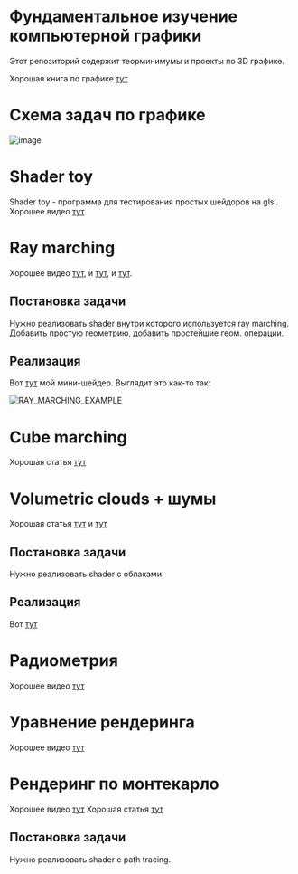 # Фундаментальное изучение компьютерной графики
Этот репозиторий содержит теорминимумы и проекты по 3D графике.

Хорошая книга по графике [тут](https://drive.google.com/file/d/1Lv1zbpjWPlhq8kvIf6lOIHLKNXTcEg9V/view?usp=sharing)

# Схема задач по графике

![image](https://user-images.githubusercontent.com/25401699/210591171-6a513f11-bba1-4ba4-ba20-d49a10395554.png)


# Shader toy
Shader toy - программа для тестирования простых шейдоров на glsl.
Хорошее видео [тут](https://www.youtube.com/watch?v=u5HAYVHsasc&ab_channel=TheArtofCodeTheArtofCode)

# Ray marching
Хорошее видео [тут](https://www.youtube.com/watch?v=PGtv-dBi2wE&list=LL&index=7&ab_channel=TheArtofCode), и [тут](https://www.youtube.com/watch?v=Ff0jJyyiVyw&ab_channel=TheArtofCode), и [тут](https://www.youtube.com/watch?v=AfKGMUDWfuE&ab_channel=TheArtofCode).

## Постановка задачи
Нужно реализовать shader внутри которого используется ray marching. Добавить простую геометрию, добавить простейшие геом. операции.

## Реализация
Вот [тут](https://www.shadertoy.com/view/ssBXzw) мой мини-шейдер. Выглядит это как-то так:

![RAY_MARCHING_EXAMPLE](https://user-images.githubusercontent.com/25401699/210591055-9a24abad-a2f7-4b3d-90db-8c878368230f.gif)

# Cube marching
Хорошая статья [тут](https://m.habr.com/ru/post/358658/)

# Volumetric clouds + шумы
Хорошая статья [тут](https://shaderbits.com/blog/creating-volumetric-ray-marcher) и [тут](https://habr.com/ru/post/342906/)

## Постановка задачи
Нужно реализовать shader с облаками.

## Реализация
Вот [тут](https://www.shadertoy.com/view/ssc3zf)

# Радиометрия
Хорошее видео [тут](https://www.youtube.com/watch?v=5lGYm8L_rfo)

# Уравнение рендеринга
Хорошее видео [тут](https://www.youtube.com/watch?v=Ttxdbn7TSLI)

# Рендеринг по монтекарло
Хорошее видео [тут](https://www.youtube.com/watch?v=FUZJNlRqrAc)
Хорошая статья [тут](https://blog.demofox.org/2020/05/25/casual-shadertoy-path-tracing-1-basic-camera-diffuse-emissive/)

## Постановка задачи
Нужно реализовать shader с path tracing.
